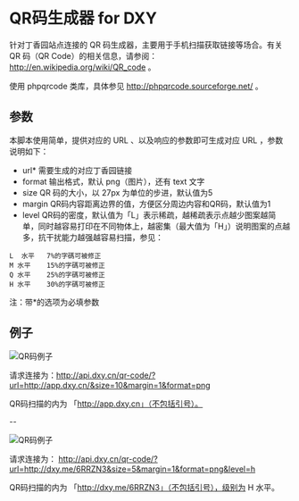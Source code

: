 # QR码生成器 for DXY

针对丁香园站点连接的 QR 码生成器，主要用于手机扫描获取链接等场合。有关 QR 码（QR Code）的相关信息，请参阅：http://en.wikipedia.org/wiki/QR_code 。
 
使用 phpqrcode 类库，具体参见 http://phpqrcode.sourceforge.net/ 。

## 参数

本脚本使用简单，提供对应的 URL 、以及响应的参数即可生成对应 URL ，参数说明如下：

* url*  需要生成的对应丁香园链接
*  format 输出格式，默认 png（图片），还有 text 文字
*  size QR 码的大小，以 27px 为单位的步进，默认值为5
*  margin QR码内容距离边界的值，方便区分周边内容和QR码，默认值为1
* level QR码的密度，默认值为「L」表示稀疏，越稀疏表示点越少图案越简单，同时越容易打印在不同物体上，越密集（最大值为「H」）说明图案的点越多，抗干扰能力越强越容易扫描，参见：

```
L  水平	7%的字碼可被修正
M 水平	15%的字碼可被修正
Q 水平	25%的字碼可被修正
H 水平	30%的字碼可被修正
```

注：带*的选项为必填参数

## 例子

![QR码例子](http://api.dxy.cn/qr-code/?url=http://app.dxy.cn/&size=3&margin=1&format=png)

请求连接为：http://api.dxy.cn/qr-code/?url=http://app.dxy.cn/&size=10&margin=1&format=png

QR码扫描的内为 「http://app.dxy.cn」（不包括引号）。

--

![QR码例子](http://api.dxy.cn/qr-code/?url=http://dxy.me/6RRZN3&size=5&margin=1&format=png&level=h)

请求连接为： http://api.dxy.cn/qr-code/?url=http://dxy.me/6RRZN3&size=5&margin=1&format=png&level=h

QR码扫描的内为 「http://dxy.me/6RRZN3」（不包括引号），级别为 H 水平。
